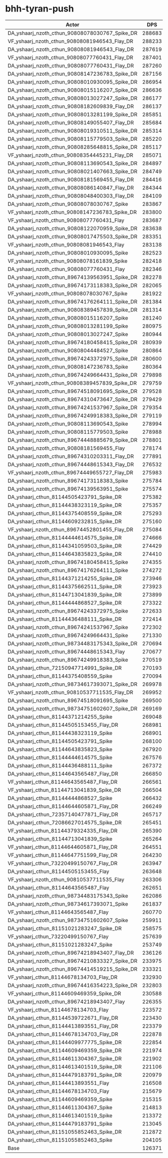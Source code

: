 # bhh-tyran-push
| Actor | DPS | Increase |
|---|:---:|:---:|
|DA_yshaarj_nzoth_cthun_90808078030767_Spike_DR|288683|128.44%|
|VF_yshaarj_nzoth_cthun_90808081946543_Flay_DR|288233|128.08%|
|DA_yshaarj_nzoth_cthun_90808081946543_Flay_DR|287619|127.60%|
|VF_yshaarj_nzoth_cthun_90808077760431_Flay_DR|287401|127.43%|
|DA_yshaarj_nzoth_cthun_90808077760431_Flay_DR|287260|127.31%|
|DA_yshaarj_nzoth_cthun_90808147236783_Spike_DR|287156|127.23%|
|DA_yshaarj_nzoth_cthun_90808010930095_Spike_DR|286954|127.07%|
|DA_yshaarj_nzoth_cthun_90808015116207_Spike_DR|286636|126.82%|
|DA_yshaarj_nzoth_cthun_90808013027247_Spike_DR|286177|126.46%|
|DA_yshaarj_nzoth_cthun_90808182609839_Flay_DR|286137|126.43%|
|DA_yshaarj_nzoth_cthun_90808013281199_Spike_DR|285851|126.20%|
|DA_yshaarj_nzoth_cthun_90808149055407_Flay_DR|285684|126.07%|
|DA_yshaarj_nzoth_cthun_90808019310511_Spike_DR|285314|125.77%|
|DA_yshaarj_nzoth_cthun_90808115779503_Spike_DR|285220|125.70%|
|DA_yshaarj_nzoth_cthun_90808285648815_Spike_DR|285117|125.62%|
|VF_yshaarj_nzoth_cthun_90808354445231_Flay_DR|285071|125.58%|
|DA_yshaarj_nzoth_cthun_90808113690543_Spike_DR|284897|125.44%|
|DA_yshaarj_nzoth_cthun_90808021407663_Spike_DR|284749|125.33%|
|DA_yshaarj_nzoth_cthun_90808181569455_Flay_DR|284416|125.06%|
|DA_yshaarj_nzoth_cthun_90808086140847_Flay_DR|284344|125.01%|
|DA_yshaarj_nzoth_cthun_90808048400303_Flay_DR|284109|124.82%|
|DA_yshaarj_nzoth_cthun_90808078030767_Spike|283867|124.63%|
|VF_yshaarj_nzoth_cthun_90808147236783_Spike_DR|283800|124.58%|
|VF_yshaarj_nzoth_cthun_90808077760431_Flay|283687|124.49%|
|DA_yshaarj_nzoth_cthun_90808122070959_Spike_DR|283638|124.45%|
|DA_yshaarj_nzoth_cthun_90808017475503_Spike_DR|283351|124.22%|
|VF_yshaarj_nzoth_cthun_90808081946543_Flay|283138|124.05%|
|DA_yshaarj_nzoth_cthun_90808010930095_Spike|282523|123.57%|
|VF_yshaarj_nzoth_cthun_90808078161839_Spike|282418|123.48%|
|DA_yshaarj_nzoth_cthun_90808077760431_Flay|282346|123.43%|
|DA_yshaarj_nzoth_cthun_89674139563951_Spike_DR|282278|123.37%|
|DA_yshaarj_nzoth_cthun_89674173118383_Spike_DR|282065|123.20%|
|VF_yshaarj_nzoth_cthun_90808078030767_Spike|281922|123.09%|
|DA_yshaarj_nzoth_cthun_89674176264111_Spike_DR|281384|122.67%|
|DA_yshaarj_nzoth_cthun_90808389457839_Spike_DR|281314|122.61%|
|DA_yshaarj_nzoth_cthun_90808015116207_Spike|281240|122.55%|
|DA_yshaarj_nzoth_cthun_90808013281199_Spike|280975|122.34%|
|DA_yshaarj_nzoth_cthun_90808013027247_Spike|280944|122.32%|
|DA_yshaarj_nzoth_cthun_89674180458415_Spike_DR|280939|122.31%|
|DA_yshaarj_nzoth_cthun_90808044484527_Spike|280864|122.25%|
|DA_yshaarj_nzoth_cthun_89674243372975_Spike_DR|280600|122.04%|
|DA_yshaarj_nzoth_cthun_90808147236783_Spike|280364|121.86%|
|DA_yshaarj_nzoth_cthun_89674249664431_Spike_DR|279898|121.49%|
|VF_yshaarj_nzoth_cthun_90808389457839_Spike_DR|279759|121.38%|
|DA_yshaarj_nzoth_cthun_89674518091695_Spike_DR|279528|121.20%|
|DA_yshaarj_nzoth_cthun_89674310473647_Spike_DR|279429|121.12%|
|DA_yshaarj_nzoth_cthun_89674241537967_Spike_DR|279354|121.06%|
|DA_yshaarj_nzoth_cthun_89674249918383_Spike_DR|279119|120.87%|
|DA_yshaarj_nzoth_cthun_90808113690543_Spike|278994|120.77%|
|DA_yshaarj_nzoth_cthun_90808115779503_Spike|278988|120.77%|
|DA_yshaarj_nzoth_cthun_89674448885679_Spike_DR|278801|120.62%|
|DA_yshaarj_nzoth_cthun_90808181569455_Flay|278174|120.12%|
|DA_yshaarj_nzoth_cthun_89674310203311_Flay_DR|277891|119.90%|
|DA_yshaarj_nzoth_cthun_89674448615343_Flay_DR|276532|118.83%|
|VF_yshaarj_nzoth_cthun_89674449655727_Flay_DR|275983|118.39%|
|DA_yshaarj_nzoth_cthun_89674173118383_Spike|275784|118.23%|
|DA_yshaarj_nzoth_cthun_89674139563951_Spike|275574|118.07%|
|DA_yshaarj_cthun_81144505423791_Spike_DR|275382|117.92%|
|DA_yshaarj_cthun_81144438323119_Spike_DR|275357|117.90%|
|DA_yshaarj_cthun_81144375408559_Spike_DR|275293|117.85%|
|DA_yshaarj_cthun_81144609232815_Spike_DR|275160|117.74%|
|VF_yshaarj_nzoth_cthun_89674452801455_Flay_DR|275084|117.68%|
|DA_yshaarj_cthun_81144444614575_Spike_DR|274666|117.35%|
|DA_yshaarj_cthun_81144341059503_Spike_DR|274429|117.16%|
|DA_yshaarj_cthun_81144643835823_Spike_DR|274410|117.15%|
|DA_yshaarj_nzoth_cthun_89674180458415_Spike|274355|117.10%|
|DA_yshaarj_nzoth_cthun_89674176264111_Spike|274272|117.04%|
|DA_yshaarj_cthun_81144371214255_Spike_DR|273946|116.78%|
|DA_yshaarj_cthun_81144375662511_Spike_DR|273923|116.76%|
|DA_yshaarj_cthun_81144713041839_Spike_DR|273899|116.74%|
|DA_yshaarj_cthun_81144444868527_Spike_DR|273322|116.29%|
|DA_yshaarj_nzoth_cthun_89674243372975_Spike|272633|115.74%|
|DA_yshaarj_cthun_81144436488111_Spike_DR|272414|115.57%|
|DA_yshaarj_nzoth_cthun_89674241537967_Spike|272302|115.48%|
|DA_yshaarj_nzoth_cthun_89674249664431_Spike|271330|114.71%|
|DA_yshaarj_nzoth_cthun_98734483175343_Spike_DR|270694|114.21%|
|DA_yshaarj_nzoth_cthun_89674448615343_Flay|270677|114.19%|
|DA_yshaarj_nzoth_cthun_89674249918383_Spike|270519|114.07%|
|DA_yshaarj_cthun_72150947714991_Spike_DR|270193|113.81%|
|DA_yshaarj_cthun_81144375408559_Spike|270094|113.73%|
|DA_yshaarj_nzoth_cthun_98734617393071_Spike_DR|269978|113.64%|
|VF_yshaarj_nzoth_cthun_90810537711535_Flay_DR|269952|113.62%|
|DA_yshaarj_nzoth_cthun_89674518091695_Spike|269500|113.26%|
|DA_yshaarj_nzoth_cthun_98734751602607_Spike_DR|269169|113.00%|
|DA_yshaarj_cthun_81144371214255_Spike|269048|112.90%|
|DA_yshaarj_cthun_81144505153455_Flay_DR|268981|112.85%|
|DA_yshaarj_cthun_81144438323119_Spike|268901|112.79%|
|DA_yshaarj_cthun_81144505423791_Spike|268100|112.15%|
|DA_yshaarj_cthun_81144643835823_Spike|267920|112.01%|
|DA_yshaarj_cthun_81144444614575_Spike|267576|111.74%|
|DA_yshaarj_cthun_81144436488111_Spike|267372|111.58%|
|DA_yshaarj_cthun_81144643565487_Flay_DR|266850|111.16%|
|VF_yshaarj_cthun_81144643565487_Flay_DR|266561|110.94%|
|VF_yshaarj_cthun_81144713041839_Spike_DR|266504|110.89%|
|DA_yshaarj_cthun_81144444868527_Spike|266432|110.83%|
|DA_yshaarj_cthun_81144644605871_Flay_DR|266249|110.69%|
|DA_yshaarj_cthun_72357140477871_Flay_DR|265717|110.27%|
|DA_yshaarj_cthun_72086627014575_Spike_DR|265451|110.06%|
|VF_yshaarj_cthun_81144379324335_Flay_DR|265390|110.01%|
|DA_yshaarj_cthun_81144713041839_Spike|265264|109.91%|
|VF_yshaarj_cthun_81144644605871_Flay_DR|264551|109.34%|
|VF_yshaarj_cthun_81144647751599_Flay_DR|264230|109.09%|
|VF_yshaarj_cthun_73220499150767_Flay_DR|263947|108.87%|
|DA_yshaarj_cthun_81144505153455_Flay|263648|108.63%|
|VF_yshaarj_nzoth_cthun_90810537711535_Flay|263306|108.36%|
|DA_yshaarj_cthun_81144643565487_Flay|262651|107.84%|
|DA_yshaarj_nzoth_cthun_98734483175343_Spike|262086|107.39%|
|DA_yshaarj_nzoth_cthun_98734617393071_Spike|261837|107.20%|
|VF_yshaarj_cthun_81144643565487_Flay|260770|106.35%|
|DA_yshaarj_nzoth_cthun_98734751602607_Spike|259911|105.67%|
|DA_yshaarj_cthun_81151021283247_Spike_DR|258575|104.62%|
|VF_yshaarj_cthun_73220499150767_Flay|257639|103.88%|
|DA_yshaarj_cthun_81151021283247_Spike|253749|100.80%|
|DA_yshaarj_nzoth_cthun_89674218943407_Flay_DR|236126|86.85%|
|DA_yshaarj_nzoth_cthun_89674210833327_Spike_DR|233975|85.15%|
|DA_yshaarj_nzoth_cthun_89674414519215_Spike_DR|233321|84.63%|
|VF_yshaarj_cthun_81144678134703_Flay_DR|232930|84.32%|
|DA_yshaarj_nzoth_cthun_89674416354223_Spike_DR|232803|84.22%|
|VF_yshaarj_cthun_81144609469359_Spike_DR|230588|82.47%|
|DA_yshaarj_nzoth_cthun_89674218943407_Flay|226355|79.12%|
|VF_yshaarj_cthun_81144678134703_Flay|223572|76.92%|
|DA_yshaarj_cthun_81144539722671_Flay_DR|223430|76.80%|
|DA_yshaarj_cthun_81144413893551_Flay_DR|223379|76.76%|
|DA_yshaarj_cthun_81144678134703_Flay_DR|222878|76.37%|
|DA_yshaarj_cthun_81144409977775_Spike_DR|222854|76.35%|
|DA_yshaarj_cthun_81144609469359_Spike_DR|221974|75.65%|
|DA_yshaarj_cthun_81144611304367_Spike_DR|221902|75.60%|
|DA_yshaarj_cthun_81144613401519_Spike_DR|221106|74.97%|
|DA_yshaarj_cthun_81144479183791_Spike_DR|220979|74.87%|
|DA_yshaarj_cthun_81144413893551_Flay|216508|71.33%|
|DA_yshaarj_cthun_81144678134703_Flay|215679|70.67%|
|DA_yshaarj_cthun_81144609469359_Spike|215315|70.38%|
|DA_yshaarj_cthun_81144611304367_Spike|214813|69.99%|
|DA_yshaarj_cthun_81144613401519_Spike|213372|68.85%|
|DA_yshaarj_cthun_81144479183791_Spike|213045|68.59%|
|DA_yshaarj_cthun_81151055852463_Spike_DR|212872|68.45%|
|DA_yshaarj_cthun_81151055852463_Spike|204105|61.51%|
|Base|126371|0.00%|
